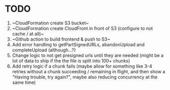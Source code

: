 # TODO

1. ~CloudFormation create S3 bucket~
2. ~CloudFormation create CloudFront in front of S3 (configure to not cache / at all)~
3. ~Github action to build frontend & push to S3~
4. Add error handling to getPartSignedURLs, abandonUpload and completeUpload (although...?)
5. Change logic to not get presigned urls until they are needed (might be a lot of data to ship if the the file is split into 100+ chunks)
6. Add retry logic if a chunk fails (maybe allow for something like 3-4 retries without a chunk succeeding / remaining in flight, and then show a "Having trouble, try again?", maybe also reducing concurrency at the same time)